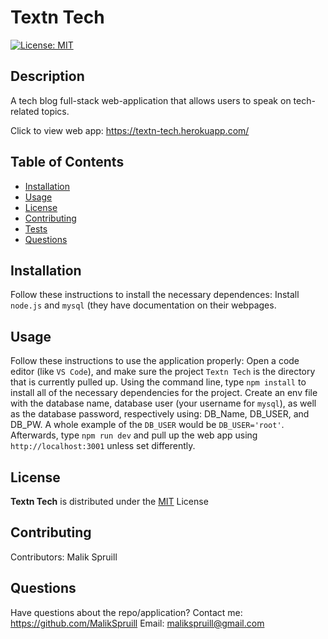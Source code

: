 
  # Textn Tech
  [![License: MIT](https://img.shields.io/badge/License-MIT-yellow.svg)](https://opensource.org/licenses/MIT)

  ## Description
  A tech blog full-stack web-application that allows users to speak on tech-related topics.

  Click to view web app: https://textn-tech.herokuapp.com/

  
  ## Table of Contents
  * [Installation](#installation)
  * [Usage](#usage)
  * [License](#license)
  * [Contributing](#contributing)
  * [Tests](#tests)
  * [Questions](#questions)

  
  ## Installation 
  Follow these instructions to install the necessary dependences:
  Install `node.js` and `mysql` (they have documentation on their webpages.

  
  ## Usage 
  Follow these instructions to use the application properly:
  Open a code editor (like `VS Code`), and make sure the project `Textn Tech` is the directory that is currently pulled up.  Using the command line, type `npm install` to install all of the necessary dependencies for the project.  Create an env file with the database name, database user (your username for `mysql`), as well as the database password, respectively using: DB_Name, DB_USER, and DB_PW.  A whole example of the `DB_USER` would be `DB_USER='root'`.  Afterwards, type `npm run dev` and pull up the web app using `http://localhost:3001` unless set differently.
  
  
  ## License 

  **Textn Tech** is distributed under the [MIT](https://opensource.org/licenses/MIT) License
    

  
  ## Contributing
   Contributors: Malik Spruill

  
  
  
  ## Questions
  Have questions about the repo/application? Contact me:
  <a href="https://github.com/MalikSpruill" target="_blank">https://github.com/MalikSpruill</a> 
  Email: malikspruill@gmail.com
  